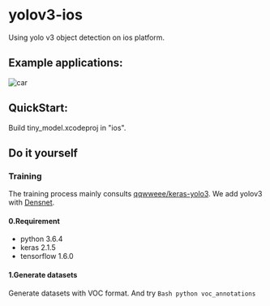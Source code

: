 # yolov3-ios
Using yolo v3 object detection on ios platform.

## Example applications:
![car](https://raw.githubusercontent.com/Mrlawrance/yolov3-ios/master/imgfolder/car.jpeg)

## QuickStart:
Build tiny_model.xcodeproj in "ios".

## Do it yourself
### Training
The training process mainly consults [qqwweee/keras-yolo3](https://github.com/qqwweee/keras-yolo3). We add yolov3 with [Densnet](https://arxiv.org/pdf/1608.06993.pdf).

#### 0.Requirement
* python 3.6.4
* keras 2.1.5
* tensorflow 1.6.0

#### 1.Generate datasets
Generate datasets with VOC format. And try ```Bash python voc_annotations```

